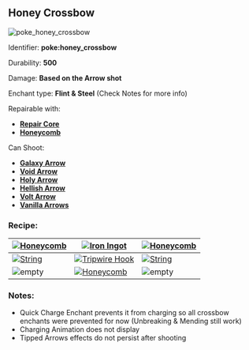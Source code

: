 ## Honey Crossbow
![poke_honey_crossbow](https://github.com/user-attachments/assets/6ad3e2f1-1e81-47e3-9cbf-8d38e1bd9bea)

Identifier: **poke:honey_crossbow**

Durability: **500**

Damage: **Based on the Arrow shot**

Enchant type: **Flint & Steel** (Check Notes for more info)

Repairable with:
* **[Repair Core](https://pfewiki.gitbook.io/home/items/cores/repair-core)**
* **[Honeycomb](https://minecraft.wiki/w/Honeycomb)**

Can Shoot:
* **[Galaxy Arrow](https://pfewiki.gitbook.io/home/weapons/arrows/galaxy-arrow)**
* **[Void Arrow](https://pfewiki.gitbook.io/home/weapons/arrows/void-arrow)**
* **[Holy Arrow](https://pfewiki.gitbook.io/home/weapons/arrows/holy-arrow)**
* **[Hellish Arrow](https://pfewiki.gitbook.io/home/weapons/arrows/hellish-arrow)**
* **[Volt Arrow](https://pfewiki.gitbook.io/home/weapons/arrows/volt-arrow)**
* **[Vanilla Arrows](https://minecraft.wiki/w/Arrow)**

### Recipe:
|[![Honeycomb](https://minecraft.wiki/images/Honeycomb_JE2_BE2.png?2ecff&format=original)](https://minecraft.wiki/w/Honeycomb)|[![Iron Ingot](https://minecraft.wiki/images/Iron_Ingot_JE3_BE2.png?849cb)](https://minecraft.wiki/w/Iron_Ingot)|[![Honeycomb](https://minecraft.wiki/images/Honeycomb_JE2_BE2.png?2ecff&format=original)](https://minecraft.wiki/w/Honeycomb)|
|---|---|---|
|[![String](https://minecraft.wiki/images/thumb/String_JE2_BE2.png/120px-String_JE2_BE2.png?25d69)](https://minecraft.wiki/w/String)|[![Tripwire Hook](https://minecraft.wiki/images/Tripwire_Hook_%28texture%29_JE1_BE1.png?4ffff&format=original)](https://minecraft.wiki/w/Tripwire_Hook#Tripwire_Hook)|[![String](https://minecraft.wiki/images/thumb/String_JE2_BE2.png/120px-String_JE2_BE2.png?25d69)](https://minecraft.wiki/w/String)|
|![empty](https://github.com/ItsMePok/PFE/assets/136857747/539f7ffa-6950-4eb0-9333-9a4bff3b15de)|[![Honeycomb](https://minecraft.wiki/images/Honeycomb_JE2_BE2.png?2ecff&format=original)](https://minecraft.wiki/w/Honeycomb)|![empty](https://github.com/ItsMePok/PFE/assets/136857747/539f7ffa-6950-4eb0-9333-9a4bff3b15de)|

### Notes: 
* Quick Charge Enchant prevents it from charging so all crossbow enchants were prevented for now (Unbreaking & Mending still work)
* Charging Animation does not display
* Tipped Arrows effects do not persist after shooting